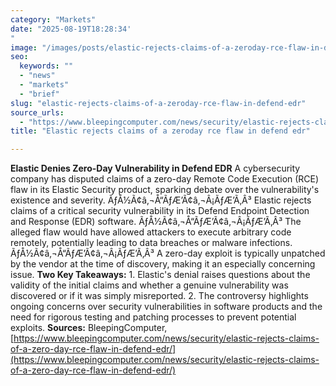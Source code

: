 ```yaml
---
category: "Markets"
date: "2025-08-19T18:28:34'"
image: "/images/posts/elastic-rejects-claims-of-a-zeroday-rce-flaw-in-defend-edr.jpg"
seo:
  keywords: ""
  - "news"
  - "markets"
  - "brief"
slug: "elastic-rejects-claims-of-a-zeroday-rce-flaw-in-defend-edr"
source_urls:
  - "https://www.bleepingcomputer.com/news/security/elastic-rejects-claims-of-a-zero-day-rce-flaw-in-defend-edr/"
title: "Elastic rejects claims of a zeroday rce flaw in defend edr"

---
```


**Elastic Denies Zero-Day Vulnerability in Defend EDR**  A cybersecurity company has disputed claims of a zero-day Remote Code Execution (RCE) flaw in its Elastic Security product, sparking debate over the vulnerability's existence and severity.  ÃƒÅ½Ã¢â‚¬Å“ÃƒÆ’Ã¢â‚¬Â¡ÃƒÆ’Ã‚Â³ Elastic rejects claims of a critical security vulnerability in its Defend Endpoint Detection and Response (EDR) software. ÃƒÅ½Ã¢â‚¬Å“ÃƒÆ’Ã¢â‚¬Â¡ÃƒÆ’Ã‚Â³ The alleged flaw would have allowed attackers to execute arbitrary code remotely, potentially leading to data breaches or malware infections. ÃƒÅ½Ã¢â‚¬Å“ÃƒÆ’Ã¢â‚¬Â¡ÃƒÆ’Ã‚Â³ A zero-day exploit is typically unpatched by the vendor at the time of discovery, making it an especially concerning issue.  **Two Key Takeaways:**  1.  Elastic's denial raises questions about the validity of the initial claims and whether a genuine vulnerability was discovered or if it was simply misreported. 2.  The controversy highlights ongoing concerns over security vulnerabilities in software products and the need for rigorous testing and patching processes to prevent potential exploits.  **Sources:** BleepingComputer, [https://www.bleepingcomputer.com/news/security/elastic-rejects-claims-of-a-zero-day-rce-flaw-in-defend-edr/](https://www.bleepingcomputer.com/news/security/elastic-rejects-claims-of-a-zero-day-rce-flaw-in-defend-edr/)